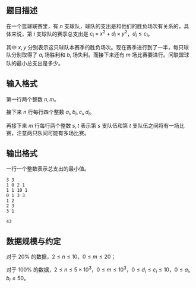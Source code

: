 ## 题目描述

在一个篮球联赛里，有 $n$ 支球队，球队的支出是和他们的胜负场次有关系的，具体来说，第 $i$ 支球队的赛季总支出是 $c_i\times x^2+d_i\times y^2$，$d_i\leq c_i$。

其中 $x,y$ 分别表示这只球队本赛季的胜负场次。现在赛季进行到了一半，每只球队分别取得了 $a_i$ 场胜利和 $b_i$ 场失利。而接下来还有 $m$ 场比赛要进行。问联盟球队的最小总支出是多少。


## 输入格式

第一行两个整数 $n,m$。

接下来 $n$ 行每行四个整数 $a_i,b_i,c_i,d_i$。

再接下来 $m$ 行每行两个整数 $s,t$ 表示第 $s$ 支队伍和第 $t$ 支队伍之间将有一场比赛，注意两只队间可能有多场比赛。

## 输出格式

一行一个整数表示总支出的最小值。

```input1
3 3
1 0 2 1
1 1 10 1
0 1 3 3
1 2
2 3
3 1
```

```output1
43
```

## 数据规模与约定

对于 $20\%$ 的数据，$2\leq n\leq 10$，$0\leq m\leq 20$；

对于 $100\%$ 的数据，$2\leq n\leq 5\times 10^3$，$0\leq m\leq 10^3$，$0\leq d_i\leq c_i\leq 10$，$0\leq a_i,b_i\leq 50$。

